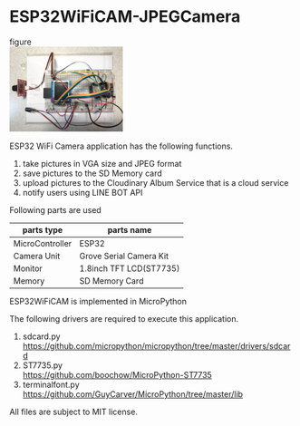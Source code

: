 # ESP32WiFiCAM-JPEGCamera
figure <br><img src="fig/fig1.jpg" width=200>

ESP32 WiFi Camera application has the following functions.

1. take pictures in VGA size and JPEG format
1. save pictures to the SD Memory card
1. upload pictures to the Cloudinary Album Service that is a cloud service
1. notify users using LINE BOT API

Following parts are used

|parts type|parts name|
----|----
|MicroController|ESP32|
|Camera Unit|Grove Serial Camera Kit|
|Monitor|1.8inch TFT LCD(ST7735)|
|Memory|SD Memory Card|

ESP32WiFiCAM is implemented in MicroPython

The following drivers are required to execute this application.

1. sdcard.py<br>https://github.com/micropython/micropython/tree/master/drivers/sdcard
1. ST7735.py<br>https://github.com/boochow/MicroPython-ST7735
1. terminalfont.py<br>https://github.com/GuyCarver/MicroPython/tree/master/lib

All files are subject to MIT license.
